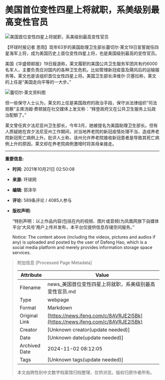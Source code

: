 # 美国首位变性四星上将就职，系美级别最高变性官员

![美国首位变性四星上将就职，系美级别最高变性官员](//d.ifengimg.com/w121_h75_q90/x0.ifengimg.com/res/2021/4D9AECA3D6985BEFBECF13D2B8A68C0C6D90EB38_size478_w1024_h683.jpeg)

【环球时报记者 思雨】现年63岁的美国助理卫生部长蕾切尔·莱文19日宣誓就任四星海军上将，成为美国历史上首位变性四星上将，也是美国级别最高的变性官员。

美国《华盛顿邮报》19日报道称，莱文履职的美国公共卫生服务军团共有约6000名军人，主要负责应对国内的各种卫生危机，比如管理新冠疫苗及飓风后的运输服务等。莱文也是该组织首位女性四星上将。美国卫生部长泽维尔·贝塞拉称，莱文的上任是“美国走向平等的一大步。”

![蕾切尔·莱文资料图](https://x0.ifengimg.com/res/2021/4D9AECA3D6985BEFBECF13D2B8A68C0C6D90EB38_size478_w1024_h683.jpeg)

但一些保守人士认为，莱文的上任是美国政府的政治手段，保守派法律组织“司法观察”主席汤姆·费顿就在社交媒体上发文称：“拜登政府又在公共卫生服务上玩政治配额了。”

莱文曾任宾夕法尼亚州卫生部长，今年3月，她被提名为美国助理卫生部长。但有人质疑她在宾夕法尼亚州工作期间，对当地养老院的新冠疫情处理不当，造成养老院新冠死亡病例上升。批评人士称，该州允许养老院接收新冠患者是导致其死亡病例上升的原因，莱文却在养老院病例激增时将其母亲接走。

---

**重要信息:**

- **时间:** 2021年10月21日 02:50:08
- **来源:** 环球网
- **编辑:** 郭泽华
- **评论:** 589条评论 / 4085人参与
- **版权声明:** 
   
   “特别声明：以上作品内容(包括在内的视频、图片或音频)为凤凰网旗下自媒体平台‘大风号’用户上传并发布，本平台仅提供信息存储空间服务。”

   Notice: The content above (including the videos, pictures and audios if any) is uploaded and posted by the user of Dafeng Hao, which is a social media platform and merely provides information storage space services.

> 附加信息 [Processed Page Metadata]
>
> | Attribute       | Value                                  |
> |-----------------|----------------------------------------|
> | Filename        | news_美国首位变性四星上将就职，系美级别最高变性官员.md                             |
> | Type            | webpage                                 |
> | Format          | Markdown                               |
> | Original Link   | [https://news.ifeng.com/c/8AVRJE2l5Bk](https://news.ifeng.com/c/8AVRJE2l5Bk)                       |
> | Creator         | [Unknown creator(update needed)]                              |
> | Date            | [Unknown date(update needed)]                                 |
> | Archived Date   | 2024-11-02 08:12:05                             |
> | Tags            | [Unknown tags(update needed)]                                 |
>
> 本文由跨性别中文数字档案馆归档整理，仅供浏览。版权归原作者所有。
>